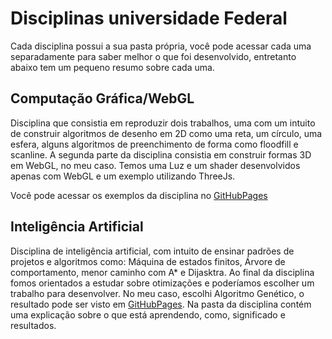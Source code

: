 # Disciplinas universidade Federal

Cada disciplina possui a sua pasta própria, você pode acessar cada uma separadamente para saber melhor o que foi desenvolvido, entretanto abaixo tem um pequeno resumo sobre cada uma.

## Computação Gráfica/WebGL
Disciplina que consistia em reproduzir dois trabalhos, uma com um intuito de construir algoritmos de desenho em 2D como uma reta, um círculo, uma esfera, alguns algoritmos de preenchimento de forma como floodfill e scanline.
A segunda parte da disciplina consistia em construir formas 3D em WebGL, no meu caso. Temos uma Luz e um shader desenvolvidos apenas com WebGL e um exemplo utilizando ThreeJs.

Você pode acessar os exemplos da disciplina no [GitHubPages](https://magnomont12.github.io/DisciplinasUFC/)

## Inteligência Artificial
Disciplina de inteligência artificial, com intuito de ensinar padrões de projetos e algoritmos como: Máquina de estados finitos, Árvore de comportamento, menor caminho com A* e Dijasktra. Ao final da disciplina fomos orientados a estudar sobre otimizações e poderíamos escolher um trabalho para desenvolver. No meu caso, escolhi Algoritmo Genético, o resultado pode ser visto em [GitHubPages](https://magnomont12.github.io/DisciplinasUFC/). Na pasta da disciplina contém uma explicação sobre o que está aprendendo, como, significado e resultados.
